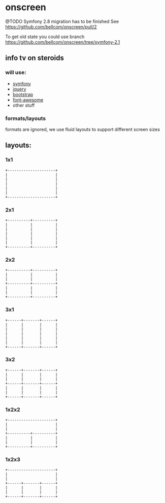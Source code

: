 # onscreen

@TODO Symfony 2.8 migration has to be finished See https://github.com/bellcom/onscreen/pull/2

To get old state you could use branch https://github.com/bellcom/onscreen/tree/symfony-2.1 

## info tv on steroids

### will use:

* [symfony](http://symfony.com)
* [jquery](http://jquery.com)
* [bootstrap](http://twitter.github.com/bootstrap/)
* [font-awesome](http://fortawesome.github.com/Font-Awesome/)
* other stuff

### formats/layouts

formats are ignored, we use fluid layouts to support different screen sizes

## layouts:

### 1x1
    +---------------------+
    |                     |
    |                     |
    |                     |
    |                     |
    |                     |
    +---------------------+

### 2x1
    +----------+----------+
    |          |          |
    |          |          |
    |          |          |
    |          |          |
    |          |          |
    +----------+----------+

### 2x2
    +----------+----------+
    |          |          |
    |          |          |
    +----------+----------+
    |          |          |
    |          |          |
    +----------+----------+

### 3x1
    +------+-------+------+
    |      |       |      |
    |      |       |      |
    |      |       |      |
    |      |       |      |
    |      |       |      |
    +------+-------+------+

### 3x2
    +------+-------+------+
    |      |       |      |
    |      |       |      |
    +------+-------+------+
    |      |       |      |
    |      |       |      |
    +------+-------+------+

### 1x2x2
    +---------------------+
    |                     |
    |                     |
    +----------+----------+
    |          |          |
    |          |          |
    +----------+----------+

### 1x2x3
    +---------------------+
    |                     |
    |                     |
    +------+-------+------+
    |      |       |      |
    |      |       |      |
    +------+-------+------+
